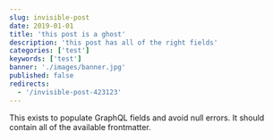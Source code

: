 ```yaml
---
slug: invisible-post
date: 2019-01-01
title: 'this post is a ghost'
description: 'this post has all of the right fields'
categories: ['test']
keywords: ['test']
banner: './images/banner.jpg'
published: false
redirects:
  - '/invisible-post-423123'
---
```


This exists to populate GraphQL fields and avoid null errors. It should contain
all of the available frontmatter.
